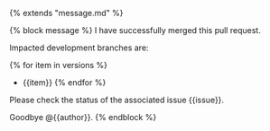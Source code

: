 {% extends "message.md" %}

{% block message %}
I have successfully merged this pull request.

Impacted development branches are:

{% for item in versions %}
* {{item}}
{% endfor %}

Please check the status of the associated issue {{issue}}.

Goodbye @{{author}}.
{% endblock %}

